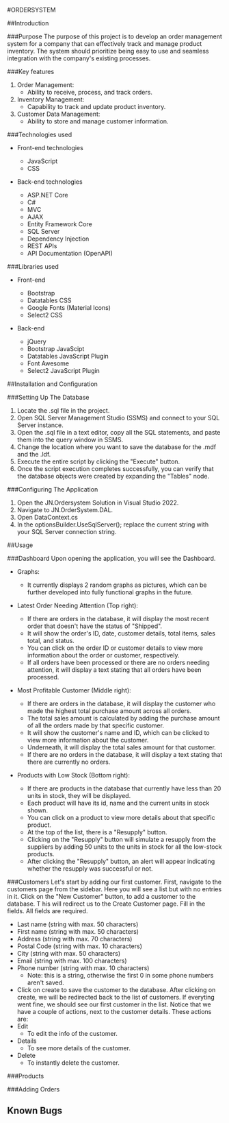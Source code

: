 #ORDERSYSTEM


##Introduction

###Purpose
The purpose of this project is to develop an order management system for a company 
that can effectively track and manage product inventory. The system should prioritize being easy to use and seamless integration with the company's existing processes.

###Key features
1. Order Management:
	- Ability to receive, process, and track orders. 
2. Inventory Management:
	- Capability to track and update product inventory.
3. Customer Data Management:
	- Ability to store and manage customer information.

###Technologies used
- Front-end technologies
	- JavaScript
	- CSS

- Back-end technologies
	- ASP.NET Core
	- C#
	- MVC
	- AJAX
	- Entity Framework Core
	- SQL Server
	- Dependency Injection
	- REST APIs
	- API Documentation (OpenAPI)

###Libraries used
- Front-end
	- Bootstrap
	- Datatables CSS
	- Google Fonts (Material Icons)
	- Select2 CSS

- Back-end
	- jQuery
	- Bootstrap JavaScipt
	- Datatables JavaScript Plugin
	- Font Awesome
	- Select2 JavaScript Plugin


##Installation and Configuration

###Setting Up The Database
1. Locate the .sql file in the project.
2. Open SQL Server Management Studio (SSMS) and connect to your SQL Server instance.
3. Open the .sql file in a text editor, copy all the SQL statements, and paste them into the query window in SSMS.
4. Change the location where you want to save the database for the .mdf and the .ldf.
5. Execute the entire script by clicking the "Execute" button.
6. Once the script execution completes successfully, you can verify that the database objects were created by expanding the "Tables" node.

###Configuring The Application
1. Open the JN.Ordersystem Solution in Visual Studio 2022.
2. Navigate to JN.OrderSystem.DAL.
3. Open DataContext.cs
4. In the optionsBuilder.UseSqlServer(); replace the current string with your SQL Server connection string.


##Usage

###Dashboard
Upon opening the application, you will see the Dashboard.
- Graphs:
	- It currently displays 2 random graphs as pictures, which can be further developed into fully functional graphs in the future.

- Latest Order Needing Attention (Top right):
	- If there are orders in the database, it will display the most recent order that doesn't have the status of "Shipped".
	- It will show the order's ID, date, customer details, total items, sales total, and status.
	- You can click on the order ID or customer details to view more information about the order or customer, respectively.
	- If all orders have been processed or there are no orders needing attention, it will display a text stating that all orders have been processed.

- Most Profitable Customer (Middle right):
	- If there are orders in the database, it will display the customer who made the highest total purchase amount across all orders.
	- The total sales amount is calculated by adding the purchase amount of all the orders made by that specific customer.
	- It will show the customer's name and ID, which can be clicked to view more information about the customer.
	- Underneath, it will display the total sales amount for that customer.
	- If there are no orders in the database, it will display a text stating that there are currently no orders.

- Products with Low Stock (Bottom right):
	- If there are products in the database that currently have less than 20 units in stock, they will be displayed.
	- Each product will have its id, name and the current units in stock shown.
	- You can click on a product to view more details about that specific product.
	- At the top of the list, there is a "Resupply" button.
	- Clicking on the "Resupply" button will simulate a resupply from the suppliers by adding 50 units to the units in stock for all the low-stock products.
	- After clicking the "Resupply" button, an alert will appear indicating whether the resupply was successful or not.
	
###Customers
Let's start by adding our first customer. First, navigate to the customers page from the sidebar. Here you will see a list but with no entries in it. Click on the "New Customer" button, to add a customer to the database. T
his will redirect us to the Create Customer page. Fill in the fields. All fields are required.
- Last name (string with max. 50 characters)
- First name (string with max. 50 characters)
- Address (string with max. 70 characters)
- Postal Code (string with max. 10 characters)
- City (string with max. 50 characters)
- Email (string with max. 100 characters)
- Phone number (string with max. 10 characters)
	- Note: this is a string, otherwise the first 0 in some phone numbers aren't saved.
- Click on create to save the customer to the database.
After clicking on create, we will be redirected back to the list of customers. If everyting went fine, we should see our first customer in the list.
Notice that we have a couple of actions, next to the customer details. These actions are:
- Edit
	- To edit the info of the customer.
- Details
	- To see more details of the customer.
- Delete
	- To instantly delete the customer.

###Products



###Adding Orders





## Known Bugs

